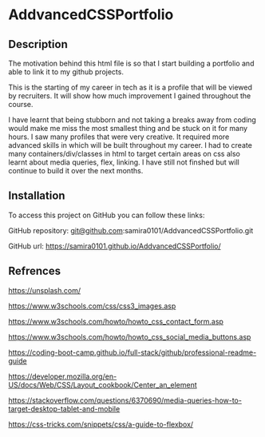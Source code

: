 # AddvancedCSSPortfolio


## Description
<!-- What was your motivation? -->

The motivation behind this html file is so that I start building a portfolio and able to link it to my github projects. 

<!-- Why did you build this project? -->
This is the starting of my career in tech as it is a profile that will be viewed by recruiters. It will show how much improvement I gained throughout the course. 


<!-- What did you learn? -->

I have learnt that being stubborn and not taking a breaks away from coding would make me miss the most smallest thing and be stuck on it for many hours. I saw many profiles that were very creative. It required more advanced skills in which will be built throughout my career. I had to create many containers/div/classes in html to target certain areas on css also learnt about media queries, flex, linking. I have still not finshed but will continue to build it over the next months. 

## Installation
<!--Steps to follow to see the project-->
To access this project on GitHub you can follow these links:

GitHub repository: git@github.com:samira0101/AddvancedCSSPortfolio.git

GitHub url: https://samira0101.github.io/AddvancedCSSPortfolio/


## Refrences
<!--guidance used to complete this project-->

https://unsplash.com/

https://www.w3schools.com/css/css3_images.asp

https://www.w3schools.com/howto/howto_css_contact_form.asp

https://www.w3schools.com/howto/howto_css_social_media_buttons.asp

https://coding-boot-camp.github.io/full-stack/github/professional-readme-guide

https://developer.mozilla.org/en-US/docs/Web/CSS/Layout_cookbook/Center_an_element

https://stackoverflow.com/questions/6370690/media-queries-how-to-target-desktop-tablet-and-mobile

https://css-tricks.com/snippets/css/a-guide-to-flexbox/